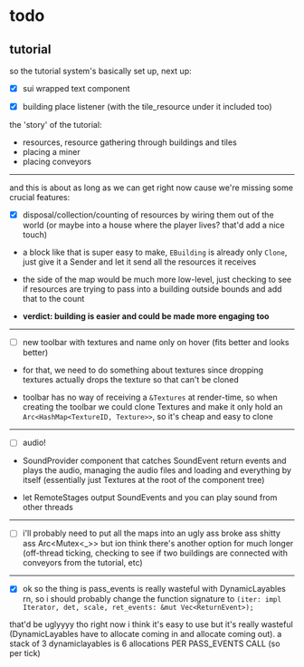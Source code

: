 # todo

## tutorial

so the tutorial system's basically set up, next up:

- [x] sui wrapped text component

- [x] building place listener (with the tile_resource under it included too)

the 'story' of the tutorial:

- resources, resource gathering through buildings and tiles
- placing a miner
- placing conveyors

---

and this is about as long as we can get right now cause we're missing some crucial features:

- [x] disposal/collection/counting of resources by wiring them out of the world (or maybe into a house where the player lives? that'd add a nice touch) <!-- this next!  -->

- a block like that is super easy to make, `EBuilding` is already only `Clone`, just give it a Sender and let it send all the resources it receives

- the side of the map would be much more low-level, just checking to see if resources are trying to pass into a building outside bounds and add that to the count

- **verdict: building is easier and could be made more engaging too**

---

- [ ] new toolbar with textures and name only on hover (fits better and looks better)

- for that, we need to do something about textures since dropping textures actually drops the texture so that can't be cloned <!-- (*just put `sui::Texture`'s texture into an Arc<_>*) -->

- toolbar has no way of receiving a `&Textures` at render-time, so when creating the toolbar we could clone Textures and make it only hold an `Arc<HashMap<TextureID, Texture>>`, so it's cheap and easy to clone

---

- [ ] audio!

- SoundProvider component that catches SoundEvent return events and plays the audio, managing the audio files and loading and everything by itself (essentially just Textures at the root of the component tree)

- let RemoteStages output SoundEvents and you can play sound from other threads

---

- [ ] i'll probably need to put all the maps into an ugly ass broke ass shitty ass Arc<Mutex<_>> but ion think there's another option for much longer (off-thread ticking, checking to see if two buildings are connected with conveyors from the tutorial, etc)

---

- [x] ok so the thing is pass_events is really wasteful with DynamicLayables rn, so i should probably change the function signature to `(iter: impl Iterator, det, scale, ret_events: &mut Vec<ReturnEvent>);`

that'd be uglyyyy tho right now i think it's easy to use but it's really wasteful (DynamicLayables have to allocate coming in and allocate coming out). a stack of 3 dynamiclayables is 6 allocations PER PASS_EVENTS CALL (so per tick)
